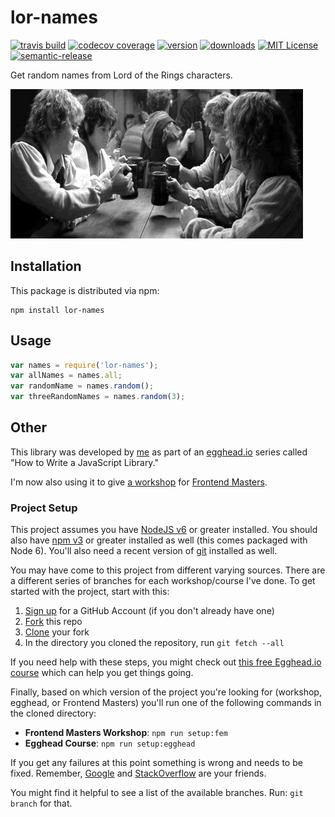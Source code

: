 # lor-names

[![travis build](https://img.shields.io/travis/eduardoportilho/lor-names.svg?style=flat-square)](https://travis-ci.org/eduardoportilho/lor-names)
[![codecov coverage](https://img.shields.io/codecov/c/github/eduardoportilho/lor-names.svg?style=flat-square)](https://codecov.io/github/eduardoportilho/lor-names)
[![version](https://img.shields.io/npm/v/lor-names.svg?style=flat-square)](http://npm.im/lor-names)
[![downloads](https://img.shields.io/npm/dm/lor-names.svg?style=flat-square)](http://npm-stat.com/charts.html?package=lor-names&from=2015-08-01)
[![MIT License](https://img.shields.io/npm/l/lor-names.svg?style=flat-square)](http://opensource.org/licenses/MIT)
[![semantic-release](https://img.shields.io/badge/%20%20%F0%9F%93%A6%F0%9F%9A%80-semantic--release-e10079.svg?style=flat-square)](https://github.com/semantic-release/semantic-release)

Get random names from Lord of the Rings characters.

![lor-names](other/lor-names.gif)

## Installation

This package is distributed via npm:

```
npm install lor-names
```

## Usage

```javascript
var names = require('lor-names');
var allNames = names.all;
var randomName = names.random();
var threeRandomNames = names.random(3);
```

## Other

This library was developed by [me](https://twitter.com/eduardoportilho) as part of an
[egghead.io](http://egghead.io/) series called "How to Write a JavaScript Library."

I'm now also using it to give [a workshop](http://kcd.im/fem-oss) for
[Frontend Masters](https://frontendmasters.com).

### Project Setup

This project assumes you have [NodeJS v6](http://nodejs.org/) or greater installed. You should
also have [npm v3](https://www.npmjs.com/) or greater installed as well (this comes packaged
with Node 6). You'll also need a recent version of [git](https://git-scm.com/) installed
as well.

You may have come to this project from different varying sources. There are a
different series of branches for each workshop/course I've done. To get started with
the project, start with this:

1. [Sign up](https://github.com/join) for a GitHub Account (if you don't already have one)
2. [Fork](https://help.github.com/articles/fork-a-repo/) this repo
3. [Clone](https://help.github.com/articles/cloning-a-repository/) your fork
4. In the directory you cloned the repository, run `git fetch --all`

If you need help with these steps, you might check out
[this free Egghead.io course](http://kcd.im/pull-request) which can help you get things going.

Finally, based on which version of the project you're looking for (workshop, egghead, or
Frontend Masters) you'll run one of the following commands in the cloned directory:

- **Frontend Masters Workshop**: `npm run setup:fem`
- **Egghead Course**: `npm run setup:egghead`

If you get any failures at this point something is wrong and needs to be fixed. Remember,
[Google](https://google.com) and [StackOverflow](https://stackoverflow.com) are your friends.

You might find it helpful to see a list of the available branches. Run: `git branch` for that.
